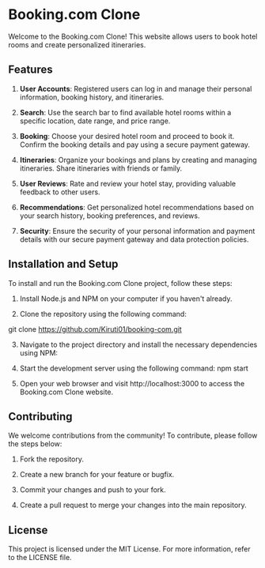 # Booking.com Clone

Welcome to the Booking.com Clone! This website allows users to book hotel rooms and create personalized itineraries.

## Features

1. **User Accounts**: Registered users can log in and manage their personal information, booking history, and itineraries.

2. **Search**: Use the search bar to find available hotel rooms within a specific location, date range, and price range.

3. **Booking**: Choose your desired hotel room and proceed to book it. Confirm the booking details and pay using a secure payment gateway.

4. **Itineraries**: Organize your bookings and plans by creating and managing itineraries. Share itineraries with friends or family.

5. **User Reviews**: Rate and review your hotel stay, providing valuable feedback to other users.

6. **Recommendations**: Get personalized hotel recommendations based on your search history, booking preferences, and reviews.

7. **Security**: Ensure the security of your personal information and payment details with our secure payment gateway and data protection policies.

## Installation and Setup

To install and run the Booking.com Clone project, follow these steps:

1. Install Node.js and NPM on your computer if you haven't already.

2. Clone the repository using the following command:

git clone https://github.com/Kiruti01/booking-com.git

3. Navigate to the project directory and install the necessary dependencies using NPM:

4. Start the development server using the following command:
   npm start

5. Open your web browser and visit http://localhost:3000 to access the Booking.com Clone website.

## Contributing

We welcome contributions from the community! To contribute, please follow the steps below:

1. Fork the repository.

2. Create a new branch for your feature or bugfix.

3. Commit your changes and push to your fork.

4. Create a pull request to merge your changes into the main repository.

## License

This project is licensed under the MIT License. For more information, refer to the LICENSE file.
